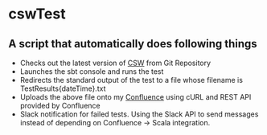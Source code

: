 # cswTest
## A script that automatically does following things

  - Checks out the latest version of [CSW](https://github.com/tmtsoftware/csw) from Git Repository
  - Launches the sbt console and runs the test
  - Redirects the standard output of the test to a file whose filename is TestResults{dateTime}.txt
  - Uploads the above file onto my [Confluence](https://tmt-project.atlassian.net/wiki/spaces/~gireesh.itcc/pages/208764929/Test+Results+of+CSW) using cURL and REST API provided by Confluence
  - Slack notification for failed tests. Using the Slack API to send messages instead of depending on Confluence → Scala  integration.
